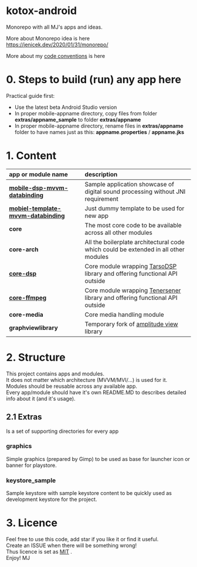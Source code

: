 # kotox-android
Monorepo with all MJ's apps and ideas.  



More about Monorepo idea is here https://jenicek.dev/2020/01/31/monorepo/     

More about my [code conventions](code-conventions.md) is here

# 0. Steps to build (run) any app here  
Practical guide first:

- Use the latest beta Android Studio version
- In proper mobile-appname directory, copy files from folder **extras/appname_sample** to folder **extras/appname** 
- In proper mobile-appname directory, rename files in **extras/appname** folder to have names just as this: **appname.properties** / **appname.jks**

# 1. Content

| app or module name                                       | description                                                                                                                |
|:---------------------------------------------------------|:---------------------------------------------------------------------------------------------------------------------------|
| **[mobile-dsp-mvvm-databinding](./mobile-dsp-mvvm-databinding/readme.md)**                 | Sample application showcase of digital sound processing without JNI requirement                                            |
| **[mobiel-template-mvvm-databinding](./mobile-template-mvvm-databinding/readme.md)**       | Just dummy template to be used for new app                                                                                 |
| **core**                                                 | The most core code to be available across all other modules                                                                |
| **core-arch**                                            | All the boilerplate architectural code which could be extended in all other modules                                        |
| **[core-dsp](./core-dsp/readme.md)**                     | Core module wrapping [TarsoDSP](https://github.com/JorenSix/TarsosDSP) library and offering functional API outside         |
| **[core-ffmpeg](./core-ffmpeg/readme.md)**               | Core module wrapping [Tenersener](https://github.com/tanersener/mobile-ffmpeg) library and offering functional API outside |
| **core-media**                                           | Core media handling module                                                                                                 |
| **graphviewlibrary**                                     | Temporary fork of [amplitude view](https://github.com/anandBrose/AmplitudeGraphView-Android) library                       |




# 2. Structure
This project contains apps and modules.   
It does not matter which architecture (MVVM/MVI/...) is used for it.  
Modules should be reusable across any available app.  
Every app/module should have it's own README.MD to describes detailed info about it (and it's usage).  


## 2.1 Extras
Is a set of supporting directories for every app
### graphics
Simple graphics (prepared by Gimp) to be used as base for launcher icon or banner for playstore.  
### keystore_sample
Sample keystore with sample keystore content to be quickly used as development keystore for the project.

# 3. Licence
Feel free to use this code, add star if you like it or find it useful.  
Create an ISSUE when there will be something wrong!  
Thus licence is set as [MIT](LICENSE) .  
Enjoy! MJ